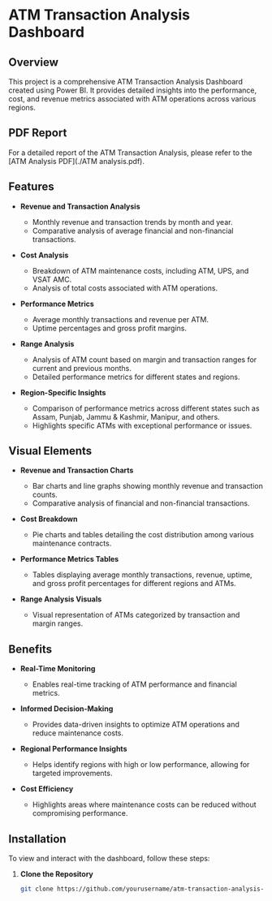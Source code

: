 # ATM Transaction Analysis Dashboard

## Overview

This project is a comprehensive ATM Transaction Analysis Dashboard created using Power BI. It provides detailed insights into the performance, cost, and revenue metrics associated with ATM operations across various regions.
## PDF Report

For a detailed report of the ATM Transaction Analysis, please refer to the [ATM Analysis PDF](./ATM analysis.pdf).

## Features

- **Revenue and Transaction Analysis**
  - Monthly revenue and transaction trends by month and year.
  - Comparative analysis of average financial and non-financial transactions.

- **Cost Analysis**
  - Breakdown of ATM maintenance costs, including ATM, UPS, and VSAT AMC.
  - Analysis of total costs associated with ATM operations.

- **Performance Metrics**
  - Average monthly transactions and revenue per ATM.
  - Uptime percentages and gross profit margins.

- **Range Analysis**
  - Analysis of ATM count based on margin and transaction ranges for current and previous months.
  - Detailed performance metrics for different states and regions.

- **Region-Specific Insights**
  - Comparison of performance metrics across different states such as Assam, Punjab, Jammu & Kashmir, Manipur, and others.
  - Highlights specific ATMs with exceptional performance or issues.

## Visual Elements

- **Revenue and Transaction Charts**
  - Bar charts and line graphs showing monthly revenue and transaction counts.
  - Comparative analysis of financial and non-financial transactions.

- **Cost Breakdown**
  - Pie charts and tables detailing the cost distribution among various maintenance contracts.

- **Performance Metrics Tables**
  - Tables displaying average monthly transactions, revenue, uptime, and gross profit percentages for different regions and ATMs.

- **Range Analysis Visuals**
  - Visual representation of ATMs categorized by transaction and margin ranges.

## Benefits

- **Real-Time Monitoring**
  - Enables real-time tracking of ATM performance and financial metrics.

- **Informed Decision-Making**
  - Provides data-driven insights to optimize ATM operations and reduce maintenance costs.

- **Regional Performance Insights**
  - Helps identify regions with high or low performance, allowing for targeted improvements.

- **Cost Efficiency**
  - Highlights areas where maintenance costs can be reduced without compromising performance.

## Installation

To view and interact with the dashboard, follow these steps:

1. **Clone the Repository**
   ```bash
   git clone https://github.com/yourusername/atm-transaction-analysis-dashboard.git
